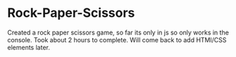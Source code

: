 # Rock-Paper-Scissors
Created a rock paper scissors game, so far its only in js so only works in the console. Took about 2 hours to complete. Will come back to add HTMl/CSS elements later.